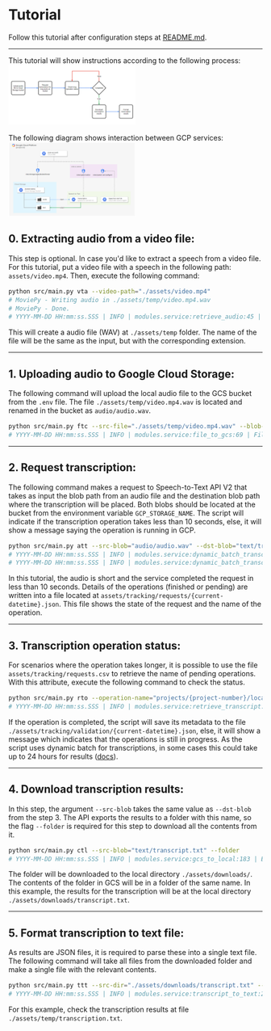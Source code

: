 # Tutorial

Follow this tutorial after configuration steps at [README.md](../README.md).

---

This tutorial will show instructions according to the following process:  
<img src="./process.jpg" alt="process.jpg" style="height: 50%; width:50%;"/>

The following diagram shows interaction between GCP services:  
<img src="./gcp.jpg" alt="gcp.jpg" style="height: 50%; width:50%;"/>

## 0. Extracting audio from a video file:
This step is optional. In case you'd like to extract a speech from a 
video file.  
For this tutorial, put a video file with a speech in the following path: `assets/video.mp4`. Then, execute the following command:
```bash
python src/main.py vta --video-path="./assets/video.mp4"
# MoviePy - Writing audio in ./assets/temp/video.mp4.wav
# MoviePy - Done.
# YYYY-MM-DD HH:mm:ss.SSS | INFO | modules.service:retrieve_audio:45 | Audio exported to ./assets/temp/video.mp4.wav
```
This will create a audio file (WAV) at `./assets/temp` folder. The name of the file
will be the same as the input, but with the corresponding extension.

---

## 1. Uploading audio to Google Cloud Storage:
The following command will upload the local audio file to the GCS bucket from the `.env` file.
The file `./assets/temp/video.mp4.wav` is located and renamed in the bucket as `audio/audio.wav`.
```bash
python src/main.py ftc --src-file="./assets/temp/video.mp4.wav" --blob-name="audio/audio.wav"
# YYYY-MM-DD HH:mm:ss.SSS | INFO | modules.service:file_to_gcs:69 | File ./assets/temp/video.mp4.wav uploaded to: gs://{bucket-name}/audio/audio.wav
```

---

## 2. Request transcription:
The following command makes a request to Speech-to-Text API V2 that takes as input the blob path from an audio file and the destination blob path where the transcription will be placed.
Both blobs should be located at the bucket from the environment variable `GCP_STORAGE_NAME`.
The script will indicate if the transcription operation takes less than 10 seconds, else, 
it will show a message saying the operation is running in GCP.
```bash
python src/main.py att --src-blob="audio/audio.wav" --dst-blob="text/transcript.txt"
# YYYY-MM-DD HH:mm:ss.SSS | INFO | modules.service:dynamic_batch_transcription:119 | Request metadata exported to: ./assets/tracking/requests/YYYYMMDD_HHmmss.json
# YYYY-MM-DD HH:mm:ss.SSS | INFO | modules.service:dynamic_batch_transcription:122 | Operation completed: projects/{project-number}/locations/us-central1/operations/{operation}
```
In this tutorial, the audio is short and the service completed the request in less than 10 seconds. Details of the operations (finished or pending) are written into a file located at `assets/tracking/requests/{current-datetime}.json`. This file shows the state of the request and the name of the operation.

---

## 3. Transcription operation status:
For scenarios where the operation takes longer, it is possible to use the file `assets/tracking/requests.csv` to retrieve the name of pending operations. With this attribute, execute the following command to check the status.
```bash
python src/main.py rto --operation-name="projects/{project-number}/locations/us-central1/operations/{operation}"
# YYYY-MM-DD HH:mm:ss.SSS | INFO | modules.service:retrieve_transcript:148 | Operation completed. Metadata exported to: ./assets/tracking/validation/YYYYMMDD_HHmmss.json
```
If the operation is completed, the script will save its metadata to the file `./assets/tracking/validation/{current-datetime}.json`, else, it will show a message which indicates that the operations is still in progress. As the script uses dynamic batch for transcriptions, in some cases this could take up to 24 hours for results ([docs](https://cloud.google.com/blog/products/ai-machine-learning/google-cloud-speech-to-text-v2-api)).

---

## 4. Download transcription results:
In this step, the argument `--src-blob` takes the same value as `--dst-blob` from the step 3. The API exports the results to a folder with this name, so the flag `--folder` is required for this step to download all the contents from it.
```bash
python src/main.py ctl --src-blob="text/transcript.txt" --folder
# YYYY-MM-DD HH:mm:ss.SSS | INFO | modules.service:gcs_to_local:183 | Elements from "gs://{bucket-name}/text/transcript.txt" downloaded to: ./assets/downloads/transcript.txt
```
The folder will be downloaded to the local directory `./assets/downloads/`. The contents of the folder in GCS will be in a folder of the same name.
In this example, the results for the transcription will be at the local directory `./assets/downloads/transcript.txt`.

---

## 5. Format transcription to text file:
As results are JSON files, it is required to parse these into a single text file. The following command will 
take all files from the downloaded folder and make a single file with the relevant contents.
```bash
python src/main.py ttt --src-dir="./assets/downloads/transcript.txt" --dst-file="./assets/temp/transcription.txt"
# YYYY-MM-DD HH:mm:ss.SSS | INFO | modules.service:transcript_to_text:214 | Transcription text exported at: ./assets/temp/transcription.txt
```
For this example, check the transcription results at file `./assets/temp/transcription.txt`.

